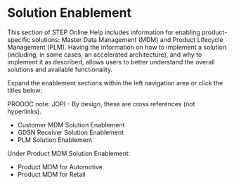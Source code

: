 # Solution Enablement

This section of STEP Online Help includes information for enabling
product-specific solutions: Master Data Management (MDM) and Product
Lifecycle Management (PLM). Having the information on how to implement a
solution (including, in some cases, an accelerated architecture), and
why to implement it as described, allows users to better understand the
overall solutions and available functionality.

Expand the enablement sections within the left navigation area or click
the titles below: 

PRODOC note: JOPI - By design, these are cross references (not
hyperlinks).

  - Customer MDM Solution Enablement
  - GDSN Receiver Solution Enablement
  - PLM Solution Enablement

Under Product MDM Solution Enablement: 

  - Product MDM for Automotive
  - Product MDM for Retail
